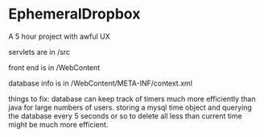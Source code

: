 EphemeralDropbox
================

A 5 hour project with awful UX

servlets are in /src

front end is in /WebContent

database info is in /WebContent/META-INF/context.xml

things to fix: database can keep track of timers much more efficiently than java for large numbers of users.
storing a mysql time object and querying the database every 5 seconds or so to delete all less than current time might be much more efficient. 
